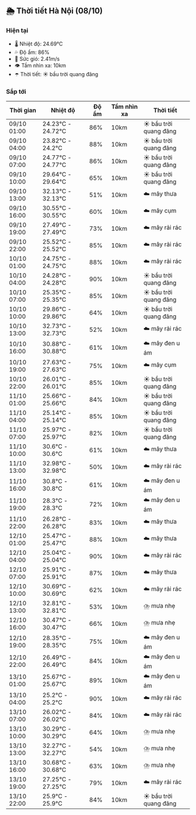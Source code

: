 ## 🌦️ Thời tiết Hà Nội (08/10)

### Hiện tại

- 🌡️ Nhiệt độ: 24.69℃
- 💦 Độ ẩm: 86%
- 💨 Sức gió: 2.41m/s
- 👁️ Tầm nhìn xa: 10km
- ☂️ Thời tiết: ☀️ bầu trời quang đãng

### Sắp tới

| Thời gian | Nhiệt độ | Độ ẩm | Tầm nhìn xa | Thời tiết |
| --- | --- | --- | --- | --- |
| 09/10 01:00 | 24.23℃ - 24.72℃ | 86% | 10km | ☀️ bầu trời quang đãng |
| 09/10 04:00 | 23.82℃ - 24.2℃ | 88% | 10km | ☀️ bầu trời quang đãng |
| 09/10 07:00 | 24.77℃ - 24.77℃ | 86% | 10km | ☀️ bầu trời quang đãng |
| 09/10 10:00 | 29.64℃ - 29.64℃ | 65% | 10km | ☀️ bầu trời quang đãng |
| 09/10 13:00 | 32.13℃ - 32.13℃ | 51% | 10km | ☁️ mây thưa |
| 09/10 16:00 | 30.55℃ - 30.55℃ | 60% | 10km | ☁️ mây cụm |
| 09/10 19:00 | 27.49℃ - 27.49℃ | 73% | 10km | ☁️ mây rải rác |
| 09/10 22:00 | 25.52℃ - 25.52℃ | 85% | 10km | ☁️ mây rải rác |
| 10/10 01:00 | 24.75℃ - 24.75℃ | 88% | 10km | ☁️ mây rải rác |
| 10/10 04:00 | 24.28℃ - 24.28℃ | 90% | 10km | ☀️ bầu trời quang đãng |
| 10/10 07:00 | 25.35℃ - 25.35℃ | 85% | 10km | ☀️ bầu trời quang đãng |
| 10/10 10:00 | 29.86℃ - 29.86℃ | 64% | 10km | ☀️ bầu trời quang đãng |
| 10/10 13:00 | 32.73℃ - 32.73℃ | 52% | 10km | ☁️ mây rải rác |
| 10/10 16:00 | 30.88℃ - 30.88℃ | 61% | 10km | ☁️ mây đen u ám |
| 10/10 19:00 | 27.63℃ - 27.63℃ | 75% | 10km | ☁️ mây cụm |
| 10/10 22:00 | 26.01℃ - 26.01℃ | 85% | 10km | ☀️ bầu trời quang đãng |
| 11/10 01:00 | 25.66℃ - 25.66℃ | 84% | 10km | ☀️ bầu trời quang đãng |
| 11/10 04:00 | 25.14℃ - 25.14℃ | 85% | 10km | ☀️ bầu trời quang đãng |
| 11/10 07:00 | 25.97℃ - 25.97℃ | 82% | 10km | ☀️ bầu trời quang đãng |
| 11/10 10:00 | 30.6℃ - 30.6℃ | 61% | 10km | ☁️ mây thưa |
| 11/10 13:00 | 32.98℃ - 32.98℃ | 50% | 10km | ☁️ mây rải rác |
| 11/10 16:00 | 30.8℃ - 30.8℃ | 61% | 10km | ☁️ mây đen u ám |
| 11/10 19:00 | 28.3℃ - 28.3℃ | 72% | 10km | ☁️ mây đen u ám |
| 11/10 22:00 | 26.28℃ - 26.28℃ | 83% | 10km | ☁️ mây thưa |
| 12/10 01:00 | 25.47℃ - 25.47℃ | 88% | 10km | ☁️ mây thưa |
| 12/10 04:00 | 25.04℃ - 25.04℃ | 90% | 10km | ☁️ mây rải rác |
| 12/10 07:00 | 25.91℃ - 25.91℃ | 87% | 10km | ☁️ mây thưa |
| 12/10 10:00 | 30.69℃ - 30.69℃ | 62% | 10km | ☁️ mây rải rác |
| 12/10 13:00 | 32.81℃ - 32.81℃ | 53% | 10km | ⛈️ mưa nhẹ |
| 12/10 16:00 | 30.47℃ - 30.47℃ | 66% | 10km | ⛈️ mưa nhẹ |
| 12/10 19:00 | 28.35℃ - 28.35℃ | 75% | 10km | ☁️ mây đen u ám |
| 12/10 22:00 | 26.49℃ - 26.49℃ | 84% | 10km | ☁️ mây đen u ám |
| 13/10 01:00 | 25.67℃ - 25.67℃ | 89% | 10km | ☁️ mây đen u ám |
| 13/10 04:00 | 25.2℃ - 25.2℃ | 90% | 10km | ☁️ mây rải rác |
| 13/10 07:00 | 26.02℃ - 26.02℃ | 84% | 10km | ☁️ mây rải rác |
| 13/10 10:00 | 30.29℃ - 30.29℃ | 64% | 10km | ⛈️ mưa nhẹ |
| 13/10 13:00 | 32.27℃ - 32.27℃ | 54% | 10km | ⛈️ mưa nhẹ |
| 13/10 16:00 | 30.68℃ - 30.68℃ | 63% | 10km | ⛈️ mưa nhẹ |
| 13/10 19:00 | 27.25℃ - 27.25℃ | 79% | 10km | ☁️ mây rải rác |
| 13/10 22:00 | 25.9℃ - 25.9℃ | 84% | 10km | ☀️ bầu trời quang đãng |
